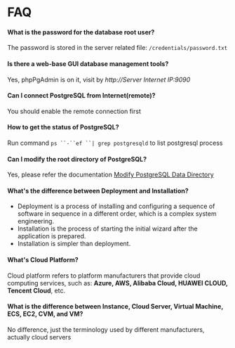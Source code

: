 # FAQ

#### What is the password for the database root user?

The password is stored in the server related file: `/credentials/password.txt`

#### Is there a web-base GUI database management tools?

Yes, phpPgAdmin is on it, visit by *http://Server Internet IP:9090*

#### Can I connect PostgreSQL from Internet(remote)?

You should enable the remote connection first

#### How to get the status of PostgreSQL?

Run command `ps ``-``ef ``| grep postgresqld` to list postgresql process

#### Can I modify the root directory of PostgreSQL?

Yes, please refer the documentation [Modify PostgreSQL Data Directory](/solution-more.html#modify-postgresql-data-directory)

#### What's the difference between Deployment and Installation?

- Deployment is a process of installing and configuring a sequence of software in sequence in a different order, which is a complex system engineering.  
- Installation is the process of starting the initial wizard after the application is prepared.  
- Installation is simpler than deployment. 

#### What's Cloud Platform?

Cloud platform refers to platform manufacturers that provide cloud computing services, such as: **Azure, AWS, Alibaba Cloud, HUAWEI CLOUD, Tencent Cloud**, etc.

#### What is the difference between Instance, Cloud Server, Virtual Machine, ECS, EC2, CVM, and VM?

No difference, just the terminology used by different manufacturers, actually cloud servers